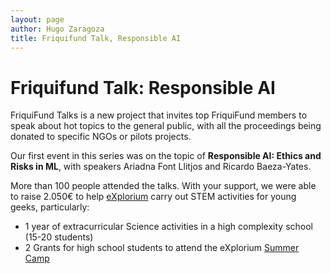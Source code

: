 ```yaml
---
layout: page
author: Hugo Zaragoza
title: Friquifund Talk, Responsible AI
---
```


# Friquifund Talk: Responsible AI

<object data="/assets/blog/talk1.jpg" width="50%"></object>

FriquiFund Talks is a new project that invites top FriquiFund members to speak about hot topics to the general public, with all the proceedings being donated to specific NGOs or pilots projects.

Our first event in this series was on the topic of **Responsible AI: Ethics and Risks in ML**, with speakers Ariadna Font Llitjos and Ricardo Baeza-Yates. 

More than 100 people attended the talks. With your support, we were able to raise 2.050€ to help [eXplorium](https://explorium.cat/)  carry out  STEM activities for young geeks, particularly:

* 1 year of extracurricular Science activities in a high complexity school (15-20 students)
* 2  Grants for high school students to attend the eXplorium [Summer Camp](https://explorium.cat/colonies-destiu-2023)


<object data="/assets/blog/talk2.jpg" width="50%"></object>
